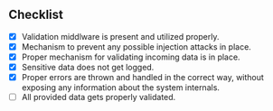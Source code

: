 ## Checklist

- [x] Validation middlware is present and utilized properly.
- [x] Mechanism to prevent any possible injection attacks in place.
- [x] Proper mechanism for validating incoming data is in place.
- [x] Sensitive data does not get logged.
- [x] Proper errors are thrown and handled in the correct way, without exposing any
      information about the system internals.
- [ ] All provided data gets properly validated.
